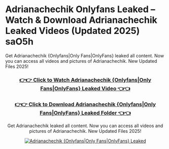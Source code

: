 # Adrianachechik Onlyfans Leaked – Watch & Download Adrianachechik Leaked Videos (Updated 2025) saO5h

Get Adrianachechik {Onlyfans|Only Fans|OnlyFans} leaked all content. Now you can access all videos and pictures of Adrianachechik. New Updated Files 2025!  
<div align="center">
  
### [👉👉 Click to Watch Adrianachechik {Onlyfans|Only Fans|OnlyFans} Leaked Video 👈👈](https://links2leaks.com/adrianachechik)  
### [👉👉 Click to Download Adrianachechik {Onlyfans|Only Fans|OnlyFans} Leaked Folder 👈👈](https://links2leaks.com/adrianachechik)  

Get Adrianachechik leaked all content. Now you can access all videos and pictures of Adrianachechik. New Updated Files 2025!  

[![Adrianachechik {Onlyfans|Only Fans|OnlyFans} Leaked](https://i.ibb.co/93hzkbrt/l2l.gif)](https://links2leaks.com/adrianachechik)  

</div>
